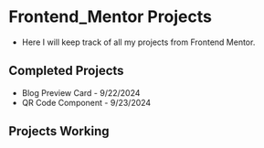 # Frontend_Mentor Projects

- Here I will keep track of all my projects from Frontend Mentor.

## Completed Projects

- Blog Preview Card - 9/22/2024
- QR Code Component - 9/23/2024

## Projects Working

